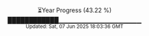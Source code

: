 <p align="center">
⏳Year Progress (43.22 %)<br>
████████████▁▁▁▁▁▁▁▁▁▁▁▁▁▁▁▁▁▁ <br>
<sub>Updated: Sat, 07 Jun 2025 18:03:36 GMT</sub>
</p>

